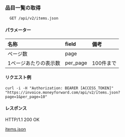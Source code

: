 ### 品目一覧の取得
```
  GET /api/v2/items.json
```

#### パラメーター
| 名称                  | field    | 備考 |
| :--                   | :--      | :--|
| ページ数              | page     | |
| 1ページあたりの表示数 | per_page | 100件まで |

#### リクエスト例
```
curl -i -H "Authorization: BEARER [ACCESS_TOKEN]" "https://invoice.moneyforward.com/api/v2/items.json?page=1&per_page=10"
```

#### レスポンス
HTTP/1.1 200 OK

[items.json](./responses/items.json)

